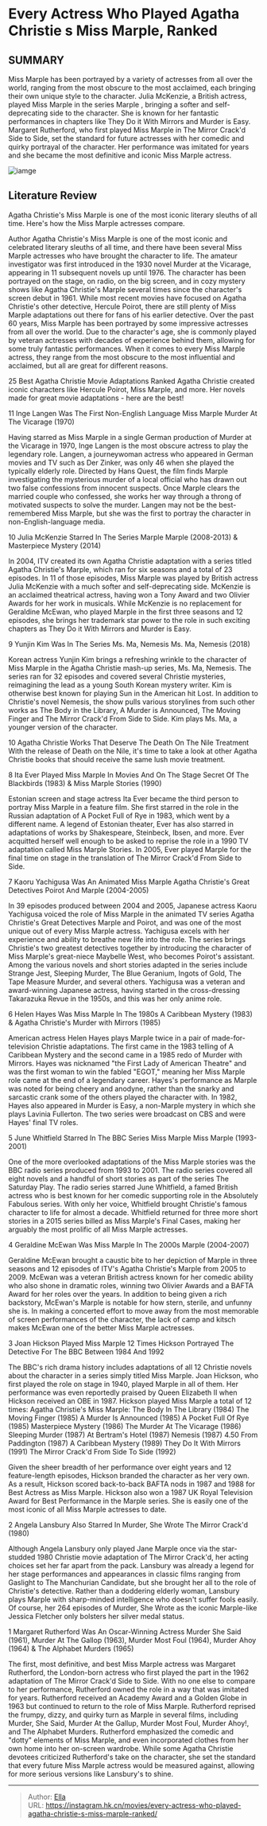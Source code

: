 # Every Actress Who Played Agatha Christie s Miss Marple, Ranked


## SUMMARY 


 Miss Marple has been portrayed by a variety of actresses from all over the world, ranging from the most obscure to the most acclaimed, each bringing their own unique style to the character. 
 Julia McKenzie, a British actress, played Miss Marple in the series 
Marple
, bringing a softer and self-deprecating side to the character. She is known for her fantastic performances in chapters like They Do it With Mirrors and Murder is Easy. 
 Margaret Rutherford, who first played Miss Marple in The Mirror Crack&#39;d Side to Side, set the standard for future actresses with her comedic and quirky portrayal of the character. Her performance was imitated for years and she became the most definitive and iconic Miss Marple actress. 

![iamge](https://static1.srcdn.com/wordpress/wp-content/uploads/2023/12/a-montage-of-miss-marple-actors.jpg)

## Literature Review

Agatha Christie&#39;s Miss Marple is one of the most iconic literary sleuths of all time. Here&#39;s how the Miss Marple actresses compare.




Author Agatha Christie&#39;s Miss Marple is one of the most iconic and celebrated literary sleuths of all time, and there have been several Miss Marple actresses who have brought the character to life. The amateur investigator was first introduced in the 1930 novel Murder at the Vicarage, appearing in 11 subsequent novels up until 1976. The character has been portrayed on the stage, on radio, on the big screen, and in cozy mystery shows like Agatha Christie&#39;s Marple several times since the character&#39;s screen debut in 1961.
While most recent movies have focused on Agatha Christie&#39;s other detective, Hercule Poirot, there are still plenty of Miss Marple adaptations out there for fans of his earlier detective. Over the past 60 years, Miss Marple has been portrayed by some impressive actresses from all over the world. Due to the character&#39;s age, she is commonly played by veteran actresses with decades of experience behind them, allowing for some truly fantastic performances. When it comes to every Miss Marple actress, they range from the most obscure to the most influential and acclaimed, but all are great for different reasons.
            
 
 25 Best Agatha Christie Movie Adaptations Ranked 
Agatha Christie created iconic characters like Hercule Poirot, Miss Marple, and more. Her novels made for great movie adaptations - here are the best!












 








 11  Inge Langen Was The First Non-English Language Miss Marple 
Murder At The Vicarage (1970)
        

Having starred as Miss Marple in a single German production of Murder at the Vicarage in 1970, Inge Langen is the most obscure actress to play the legendary role. Langen, a journeywoman actress who appeared in German movies and TV such as Der Zinker, was only 46 when she played the typically elderly role.
Directed by Hans Quest, the film finds Marple investigating the mysterious murder of a local official who has drawn out two false confessions from innocent suspects. Once Marple clears the married couple who confessed, she works her way through a throng of motivated suspects to solve the murder. Langen may not be the best-remembered Miss Marple, but she was the first to portray the character in non-English-language media.





 10  Julia McKenzie Starred In The Series Marple 
Marple (2008-2013) &amp; Masterpiece Mystery (2014)


 







In 2004, ITV created its own Agatha Christie adaptation with a series titled Agatha Christie&#39;s Marple, which ran for six seasons and a total of 23 episodes. In 11 of those episodes, Miss Marple was played by British actress Julia McKenzie with a much softer and self-deprecating side. McKenzie is an acclaimed theatrical actress, having won a Tony Award and two Olivier Awards for her work in musicals. While McKenzie is no replacement for Geraldine McEwan, who played Marple in the first three seasons and 12 episodes, she brings her trademark star power to the role in such exciting chapters as They Do it With Mirrors and Murder is Easy.





 9  Yunjin Kim Was In The Series Ms. Ma, Nemesis 
Ms. Ma, Nemesis (2018)
        

Korean actress Yunjin Kim brings a refreshing wrinkle to the character of Miss Marple in the Agatha Christie mash-up series, Ms. Ma, Nemesis. The series ran for 32 episodes and covered several Christie mysteries, reimagining the lead as a young South Korean mystery writer. Kim is otherwise best known for playing Sun in the American hit Lost. In addition to Christie&#39;s novel Nemesis, the show pulls various storylines from such other works as The Body in the Library, A Murder is Announced, The Moving Finger and The Mirror Crack&#39;d From Side to Side. Kim plays Ms. Ma, a younger version of the character.
            
 
 10 Agatha Christie Works That Deserve The Death On The Nile Treatment 
With the release of Death on the Nile, it&#39;s time to take a look at other Agatha Christie books that should receive the same lush movie treatment.








 8  Ita Ever Played Miss Marple In Movies And On The Stage 
Secret Of The Blackbirds (1983) &amp; Miss Marple Stories (1990)
        

Estonian screen and stage actress Ita Ever became the third person to portray Miss Marple in a feature film. She first starred in the role in the Russian adaptation of A Pocket Full of Rye in 1983, which went by a different name. A legend of Estonian theater, Ever has also starred in adaptations of works by Shakespeare, Steinbeck, Ibsen, and more. Ever acquitted herself well enough to be asked to reprise the role in a 1990 TV adaptation called Miss Marple Stories. In 2005, Ever played Marple for the final time on stage in the translation of The Mirror Crack&#39;d From Side to Side.





 7  Kaoru Yachigusa Was An Animated Miss Marple 
Agatha Christie&#39;s Great Detectives Poirot And Marple (2004-2005)
        

In 39 episodes produced between 2004 and 2005, Japanese actress Kaoru Yachigusa voiced the role of Miss Marple in the animated TV series Agatha Christie&#39;s Great Detectives Marple and Poirot, and was one of the most unique out of every Miss Marple actress. Yachigusa excels with her experience and ability to breathe new life into the role. The series brings Christie&#39;s two greatest detectives together by introducing the character of Miss Marple&#39;s great-niece Maybelle West, who becomes Poirot&#39;s assistant.
Among the various novels and short stories adapted in the series include Strange Jest, Sleeping Murder, The Blue Geranium, Ingots of Gold, The Tape Measure Murder, and several others. Yachigusa was a veteran and award-winning Japanese actress, having started in the cross-dressing Takarazuka Revue in the 1950s, and this was her only anime role.





 6  Helen Hayes Was Miss Marple In The 1980s 
A Caribbean Mystery (1983) &amp; Agatha Christie&#39;s Murder with Mirrors (1985)
        

American actress Helen Hayes plays Marple twice in a pair of made-for-television Christie adaptations. The first came in the 1983 telling of A Caribbean Mystery and the second came in a 1985 redo of Murder with Mirrors. Hayes was nicknamed &#34;the First Lady of American Theatre&#34; and was the first woman to win the fabled &#34;EGOT,&#34; meaning her Miss Marple role came at the end of a legendary career.
Hayes&#39;s performance as Marple was noted for being cheery and anodyne, rather than the snarky and sarcastic crank some of the others played the character with. In 1982, Hayes also appeared in Murder is Easy, a non-Marple mystery in which she plays Lavinia Fullerton. The two series were broadcast on CBS and were Hayes&#39; final TV roles.





 5  June Whitfield Starred In The BBC Series Miss Marple 
Miss Marple (1993-2001)
        

One of the more overlooked adaptations of the Miss Marple stories was the BBC radio series produced from 1993 to 2001. The radio series covered all eight novels and a handful of short stories as part of the series The Saturday Play. 
The radio series starred June Whitfield, a famed British actress who is best known for her comedic supporting role in the Absolutely Fabulous series. With only her voice, Whitfield brought Christie&#39;s famous character to life for almost a decade. Whitfield returned for three more short stories in a 2015 series billed as Miss Marple&#39;s Final Cases, making her arguably the most prolific of all Miss Marple actresses.





 4  Geraldine McEwan Was Miss Marple In The 2000s 
Marple (2004-2007)


 







Geraldine McEwan brought a caustic bite to her depiction of Marple in three seasons and 12 episodes of ITV&#39;s Agatha Christie&#39;s Marple from 2005 to 2009. McEwan was a veteran British actress known for her comedic ability who also shone in dramatic roles, winning two Olivier Awards and a BAFTA Award for her roles over the years. In addition to being given a rich backstory, McEwan&#39;s Marple is notable for how stern, sterile, and unfunny she is. In making a concerted effort to move away from the most memorable of screen performances of the character, the lack of camp and kitsch makes McEwan one of the better Miss Marple actresses.





 3  Joan Hickson Played Miss Marple 12 Times 
Hickson Portrayed The Detective For The BBC Between 1984 And 1992
        

The BBC&#39;s rich drama history includes adaptations of all 12 Christie novels about the character in a series simply titled Miss Marple. Joan Hickson, who first played the role on stage in 1940, played Marple in all of them. Her performance was even reportedly praised by Queen Elizabeth II when Hickson received an OBE in 1987. Hickson played Miss Marple a total of 12 times:
 Agatha Christie&#39;s Miss Marple: The Body In The Library (1984) 
 The Moving Finger (1985) 
 A Murder Is Announced (1985) 
 A Pocket Full Of Rye (1985) 
 Masterpiece Mystery (1986) 
 The Murder At The Vicarage (1986) 
 Sleeping Murder (1987) 
 At Bertram&#39;s Hotel (1987) 
 Nemesis (1987) 
 4.50 From Paddington (1987) 
 A Caribbean Mystery (1989) 
 They Do It With Mirrors (1991) 
 The Mirror Crack&#39;d From Side To Side (1992) 

Given the sheer breadth of her performance over eight years and 12 feature-length episodes, Hickson branded the character as her very own. As a result, Hickson scored back-to-back BAFTA nods in 1987 and 1988 for Best Actress as Miss Marple. Hickson also won a 1987 UK Royal Television Award for Best Performance in the Marple series. She is easily one of the most iconic of all Miss Marple actresses to date.





 2  Angela Lansbury Also Starred In Murder, She Wrote 
The Mirror Crack&#39;d (1980)
        

Although Angela Lansbury only played Jane Marple once via the star-studded 1980 Christie movie adaptation of The Mirror Crack&#39;d, her acting choices set her far apart from the pack. Lansbury was already a legend for her stage performances and appearances in classic films ranging from Gaslight to The Manchurian Candidate, but she brought her all to the role of Christie&#39;s detective.
Rather than a doddering elderly woman, Lansbury plays Marple with sharp-minded intelligence who doesn&#39;t suffer fools easily. Of course, her 264 episodes of Murder, She Wrote as the iconic Marple-like Jessica Fletcher only bolsters her silver medal status.





 1  Margaret Rutherford Was An Oscar-Winning Actress 
Murder She Said (1961), Murder At The Gallop (1963), Murder Most Foul (1964), Murder Ahoy (1964) &amp; The Alphabet Murders (1965)


 







The first, most definitive, and best Miss Marple actress was Margaret Rutherford, the London-born actress who first played the part in the 1962 adaptation of The Mirror Crack&#39;d Side to Side. With no one else to compare to her performance, Rutherford owned the role in a way that was imitated for years. Rutherford received an Academy Award and a Golden Globe in 1963 but continued to return to the role of Miss Marple.
Rutherford reprised the frumpy, dizzy, and quirky turn as Marple in several films, including Murder, She Said, Murder At the Gallup, Murder Most Foul, Murder Ahoy!, and The Alphabet Murders. Rutherford emphasized the comedic and &#34;dotty&#34; elements of Miss Marple, and even incorporated clothes from her own home into her on-screen wardrobe. While some Agatha Christie devotees criticized Rutherford&#39;s take on the character, she set the standard that every future Miss Marple actress would be measured against, allowing for more serious versions like Lansbury&#39;s to shine.

---

> Author: [Ella](https://instagram.hk.cn/)  
> URL: https://instagram.hk.cn/movies/every-actress-who-played-agatha-christie-s-miss-marple-ranked/  

